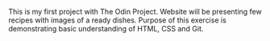 This is my first project with The Odin Project.
Website will be presenting few recipes with images of a ready dishes.
Purpose of this exercise is demonstrating basic understanding of HTML, CSS and Git.